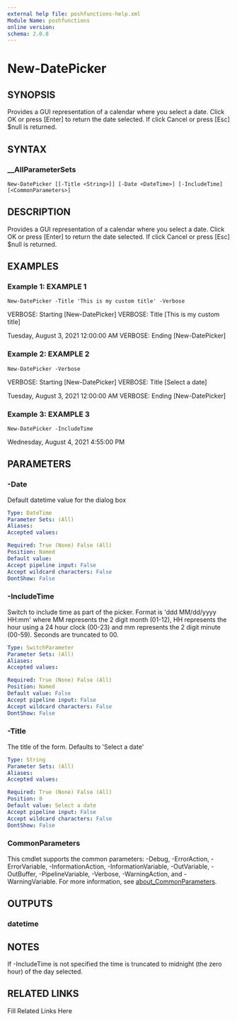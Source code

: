 ```yaml
---
external help file: poshfunctions-help.xml
Module Name: poshfunctions
online version: 
schema: 2.0.0
---
```


# New-DatePicker

## SYNOPSIS

Provides a GUI representation of a calendar where you select a date. Click OK or press [Enter] to return the date selected. If click Cancel or press [Esc] $null is returned.

## SYNTAX

### __AllParameterSets

```
New-DatePicker [[-Title <String>]] [-Date <DateTime>] [-IncludeTime] [<CommonParameters>]
```

## DESCRIPTION

Provides a GUI representation of a calendar where you select a date.
Click OK or press [Enter] to return the date selected.
If click Cancel or press [Esc] $null is returned.


## EXAMPLES

### Example 1: EXAMPLE 1

```
New-DatePicker -Title 'This is my custom title' -Verbose
```

VERBOSE: Starting [New-DatePicker]
VERBOSE: Title [This is my custom title]

Tuesday, August 3, 2021 12:00:00 AM
VERBOSE: Ending [New-DatePicker]





### Example 2: EXAMPLE 2

```
New-DatePicker -Verbose
```

VERBOSE: Starting [New-DatePicker]
VERBOSE: Title [Select a date]

Tuesday, August 3, 2021 12:00:00 AM
VERBOSE: Ending [New-DatePicker]





### Example 3: EXAMPLE 3

```
New-DatePicker -IncludeTime
```

Wednesday, August 4, 2021 4:55:00 PM






## PARAMETERS

### -Date

Default datetime value for the dialog box

```yaml
Type: DateTime
Parameter Sets: (All)
Aliases: 
Accepted values: 

Required: True (None) False (All)
Position: Named
Default value: 
Accept pipeline input: False
Accept wildcard characters: False
DontShow: False
```

### -IncludeTime

Switch to include time as part of the picker.
Format is 'ddd MM/dd/yyyy HH:mm' where MM represents the 2 digit month (01-12), HH represents the hour using a 24 hour clock (00-23) and mm represents the 2 digit minute (00-59).
Seconds are truncated to 00.

```yaml
Type: SwitchParameter
Parameter Sets: (All)
Aliases: 
Accepted values: 

Required: True (None) False (All)
Position: Named
Default value: False
Accept pipeline input: False
Accept wildcard characters: False
DontShow: False
```

### -Title

The title of the form.
Defaults to 'Select a date'

```yaml
Type: String
Parameter Sets: (All)
Aliases: 
Accepted values: 

Required: True (None) False (All)
Position: 0
Default value: Select a date
Accept pipeline input: False
Accept wildcard characters: False
DontShow: False
```


### CommonParameters

This cmdlet supports the common parameters: -Debug, -ErrorAction, -ErrorVariable, -InformationAction, -InformationVariable, -OutVariable, -OutBuffer, -PipelineVariable, -Verbose, -WarningAction, and -WarningVariable. For more information, see [about_CommonParameters](http://go.microsoft.com/fwlink/?LinkID=113216).

## OUTPUTS

### datetime


## NOTES

If -IncludeTime is not specified the time is truncated to midnight (the zero hour) of the day selected.


## RELATED LINKS

Fill Related Links Here

